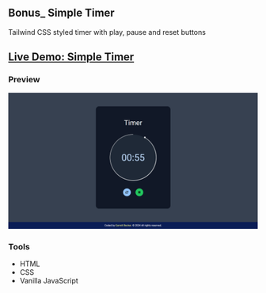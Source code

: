 ## Bonus_ Simple Timer

Tailwind CSS styled timer with play, pause and reset buttons

## [Live Demo: Simple Timer](https://51-simple-timer-gdbecker.replit.app/)

### Preview

!["HomePage"](./HomePage.png)

### Tools
- HTML
- CSS
- Vanilla JavaScript
